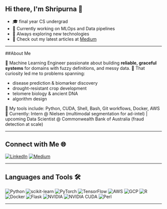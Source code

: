 ## Hi there, I'm Shripurna 👋

- 🎓 final year CS undergrad 
- 💼 Currently working on MLOps and Data pipelines
- 🌱 Always exploring new technologies
- 📝 Check out my latest articles at [Medium](https://medium.com/@f20200603)
----

##About Me
<!--![Profile Views](https://komarev.com/ghpvc/?username=tacocat0200) -->

🔹 Machine Learning Engineer passionate about building **reliable, graceful systems** for domains with fuzzy definitions, and messy data. 
🔹 That curiosity led me to problems spanning: 
  - disease prediction & biomarker discovery  
  - drought-resistant crop development  
  - telomere biology & ancient DNA  
  - algorithm design
    
🔹 My tools include: Python, CUDA, Shell, Bash, Git workflows, Docker, AWS
🔹 Currently: Intern @ Nielsen (multimodal segmentation for ad-intel) | upcoming Data Scientist @ Commonwealth Bank of Australia (fraud detection at scale)  
<!-- Also: Co-authoring a metagenomics paper and contributing to open source-->

---

## Connect with Me 🌐

[![LinkedIn](https://img.shields.io/badge/LinkedIn-Connect-blue)](https://www.linkedin.com/in/shripurna-gangopadhyay/)
[![Medium](https://img.shields.io/badge/Medium-Follow-green)](https://medium.com/@f20200603)


---

## Languages and Tools 🛠️

![Python](https://img.shields.io/badge/-Python-3776AB?logo=python&logoColor=white)
![scikit-learn](https://img.shields.io/badge/-scikit--learn-F7931E?logo=scikit-learn&logoColor=white)
![PyTorch](https://img.shields.io/badge/-PyTorch-EE4C2C?logo=pytorch&logoColor=white)
![TensorFlow](https://img.shields.io/badge/-TensorFlow-FF6F00?logo=tensorflow&logoColor=white)
![AWS](https://img.shields.io/badge/-AWS-232F3E?logo=amazon-aws&logoColor=white)
![GCP](https://img.shields.io/badge/-GCP-4285F4?logo=google-cloud&logoColor=white)
![R](https://img.shields.io/badge/-R-276DC3?logo=r&logoColor=white)
![Docker](https://img.shields.io/badge/-Docker-2496ED?logo=docker&logoColor=white)
![Flask](https://img.shields.io/badge/-Flask-000000?logo=flask&logoColor=white)
![NVIDIA](https://img.shields.io/badge/-NVIDIA-76B900?logo=nvidia&logoColor=white)
![NVIDIA CUDA](https://img.shields.io/badge/-NVIDIA%20CUDA-76B900?logo=nvidia&logoColor=white)
![Perl](https://img.shields.io/badge/-Perl-39457E?logo=perl&logoColor=white)


---

<!---## Certifications and Badges 🏅

- [Add emoji and link to your certifications or badges]

---

Feel free to explore my repositories and reach out to connect or collaborate!
